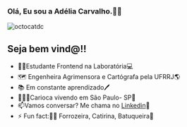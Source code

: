 ### Olá, Eu sou a Adélia Carvalho.👋🏾‍

![octocatdc](https://user-images.githubusercontent.com/60454824/88990153-a35d4880-d2b3-11ea-8050-e33fda1de48f.jpg)

## Seja bem vind@!!


- 👩🏾‍Estudante Frontend na Laboratória💻
- 🗺️ Engenheira Agrimensora e Cartógrafa pela UFRRJ🌎
- 📚 Em constante aprendizado🖊️
- 🏄🏾‍♀️Carioca vivendo em São Paulo- SP🌃
- 📫Vamos conversar? Me chama no [Linkedin](www.linkedin.com/in/adéliacarvalho)📧
- ⚡ Fun fact:💃🏾 Forrozeira, Catirina, Batuqueira🥁




<!--
**adeliacristine/adeliacristine** is a ✨ _special_ ✨ repository because its `README.md` (this file) appears on your GitHub profile.



